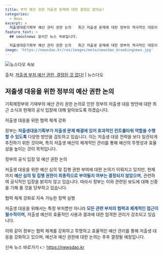 ```yaml
---
title: 부처 예산 권한 저출생 문제에 대한 결정은 없어요!
categories:
  - News
excerpt: >
  저출생대응기획부 예산 관리 권한 논의   최근 저출생 문제에 대한 정부의 적극적인 대응이 필요하다는 의견이 …
feature_text: >
  ## seoulnews 실시간 뉴스 속보입니다.

  저출생대응기획부 예산 관리 권한 논의   최근 저출생 문제에 대한 정부의 적극적인 대응이 필요하다는 의견이 …
image: 'https://newsdao.kr/res/images/meta/newsdao_breakingnews.jpg'
---
```


![뉴스다오 속보](https://newsdao.kr/res/images/meta/newsdao_breakingnews.jpg)

<p>출처: <a href="https://newsdao.kr/4137" rel="dofollow">저출생 부처 예산 권한, 결정된 것 없다!</a> | 뉴스다오</p>

<h2 data-ke-size="size26">저출생 대응을 위한 정부의 예산 권한 논의</h2>
기획재정부와 기재부의 예산 관리 권한 논의로 인한 정부의 저출생 대응 방안에 대한 최근 소식과 현재의 공식 입장에 대해 알아보도록 하겠습니다.

<p data-ke-size="size16">저출생 대응을 위한 협력 체계 강화</p>
정부는 <b><span style="color: #1a5490;">저출생대응기획부가 저출생 문제 해결에 있어 효과적인 컨트롤타워 역할을 수행할 수 있도록</span></b> 다양한 방안을 검토하고 있습니다. 이는 저출생 대응 전략을 보다 일관되게 추진하기 위한 것이며, 특히 저출생 예산의 체계적인 관리를 통해 예산의 투명성과 효율성을 높이는 것이 목적입니다.

<p data-ke-size="size16">정부의 공식 입장 및 예산 권한 논의</p>
저출생 대응을 위한 예산 심의 및 집행 권한 부여에 대한 논의가 이뤄지고 있지만, 현재까지 <b><span style="color: #1a5490;">예산 심의 및 집행 권한이 최종적으로 부여될지 여부는 결정되지 않았으며,</span></b> 관련하여 공식적인 입장을 밝히지 않고 있습니다. 따라서 정부는 이와 관련된 보도에 대해 신중을 기해 줄 것을 당부하고 있습니다.

<p data-ke-size="size16">협력 체계 강화로 지속 가능한 정책 실행</p>
저출생 대응을 위해서는 특정 부처뿐만 아니라 <b><span style="color: #1a5490;">모든 관련 부처의 협력과 체계적인 접근이 필수적이며,</span></b> 저출생 예산의 효율적인 사용과 결과에 대한 엄격한 관리가 강조되고 있습니다.

이와 같이 정부는 협력 체계를 강화하고 투명하고 효율적인 예산 관리를 통해 저출생 대응을 강화하고 있으며, 예산과 예산 권한에 대한 논의는 추후 결정될 예정입니다. 

신속 뉴스 바로가기 👉 <a href="https://newsdao.kr" rel="dofollow">https://newsdao.kr</a>



